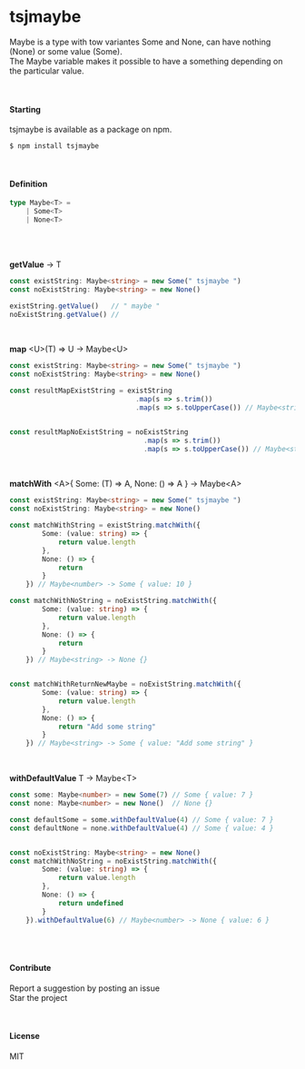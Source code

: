 
# tsjmaybe

Maybe is a type with tow variantes Some and None, can have nothing (None) or some value (Some).  
The Maybe variable makes it possible to have a something depending on the particular value.  

<br>

#### Starting
tsjmaybe is available as a package on npm.
```
$ npm install tsjmaybe
```

<br>

#### Definition
```typescript
type Maybe<T> = 
    | Some<T>
    | None<T>
```  

<br>
<br>

__getValue__ -> T   
```typescript
const existString: Maybe<string> = new Some(" tsjmaybe ")
const noExistString: Maybe<string> = new None()

existString.getValue()   // " maybe "
noExistString.getValue() //
```

<br>

__map__ \<U\>(T) => U -> Maybe\<U\>    
```typescript
const existString: Maybe<string> = new Some(" tsjmaybe ")
const noExistString: Maybe<string> = new None()

const resultMapExistString = existString
                               .map(s => s.trim())
                               .map(s => s.toUpperCase()) // Maybe<string> -> Some { value: "TSJMAYBE" }


const resultMapNoExistString = noExistString
                                 .map(s => s.trim())
                                 .map(s => s.toUpperCase()) // Maybe<string> -> None {}

```

<br>

__matchWith__ \<A\>{ Some: (T) => A, None: () => A } -> Maybe\<A\>  
```typescript
const existString: Maybe<string> = new Some(" tsjmaybe ")
const noExistString: Maybe<string> = new None()

const matchWithString = existString.matchWith({
        Some: (value: string) => {              
            return value.length
        },
        None: () => {
            return
        }
    }) // Maybe<number> -> Some { value: 10 }

const matchWithNoString = noExistString.matchWith({
        Some: (value: string) => {
            return value.length
        },
        None: () => {
            return
        }
    }) // Maybe<string> -> None {}


const matchWithReturnNewMaybe = noExistString.matchWith({
        Some: (value: string) => {
            return value.length
        },
        None: () => {
            return "Add some string"
        }
    }) // Maybe<string> -> Some { value: "Add some string" }
```  

<br>

__withDefaultValue__ T -> Maybe\<T\>      
```typescript
const some: Maybe<number> = new Some(7) // Some { value: 7 }
const none: Maybe<number> = new None()  // None {}

const defaultSome = some.withDefaultValue(4) // Some { value: 7 }
const defaultNone = none.withDefaultValue(4) // Some { value: 4 }


const noExistString: Maybe<string> = new None()
const matchWithNoString = noExistString.matchWith({
        Some: (value: string) => {
            return value.length
        },
        None: () => {
            return undefined
        }
    }).withDefaultValue(6) // Maybe<number> -> None { value: 6 }
```
    

<br>
<br>

#### Contribute

Report a suggestion by posting an issue   
Star the project

<br>

#### License
MIT
